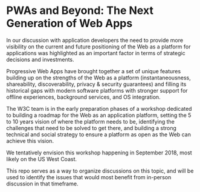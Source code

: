 # PWAs and Beyond: The Next Generation of Web Apps

In our discussion with application developers the need to provide more visibility on the current and future positioning of the Web as a platform for applications was highlighted as an important factor in terms of strategic decisions and investments.

Progressive Web Apps have brought together a set of unique features building up on the strengths of the Web as a platform (instantaneousness, shareability, discoverability, privacy & security guarantees) and filling its historical gaps with modern software platforms with stronger support for offline experiences, background services, and OS integration.

The W3C team is in the early preparation phases of a workshop dedicated to building a roadmap for the Web as an application platform, setting the 5 to 10 years vision of where the platform needs to be, identifying the challenges that need to be solved to get there, and building a strong technical and social strategy to ensure a platform as open as the Web can achieve this vision.

We tentatively envision this workshop happening in September 2018, most
likely on the US West Coast.

This repo serves as a way to organize discussions on this topic, and will be used to identify the issues that would most benefit from in-person discussion in that timeframe.
